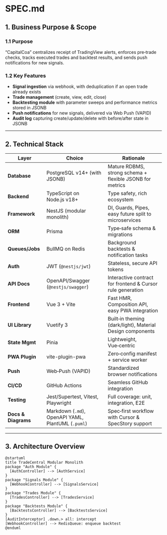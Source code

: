 # SPEC.md

## 1. Business Purpose & Scope

### 1.1 Purpose  
“CapitalCoa” centralizes receipt of TradingView alerts, enforces pre‑trade checks, tracks executed trades and backtest results, and sends push notifications for new signals.

### 1.2 Key Features  
- **Signal ingestion** via webhook, with deduplication if an open trade already exists  
- **Trade management** (create, view, edit, close)  
- **Backtesting module** with parameter sweeps and performance metrics stored in JSONB  
- **Push notifications** for new signals, delivered via Web Push (VAPID)  
- **Audit log** capturing create/update/delete with before/after state in JSONB  

---

## 2. Technical Stack

| Layer                 | Choice                                              | Rationale                                                    |
|-----------------------|-----------------------------------------------------|--------------------------------------------------------------|
| **Database**          | PostgreSQL v14+ (with JSONB)                        | Mature RDBMS, strong schema + flexible JSONB for metrics     |
| **Backend**           | TypeScript on Node.js v18+                          | Type safety, rich ecosystem                                  |
| **Framework**         | NestJS (modular monolith)                           | DI, Guards, Pipes, easy future split to microservices        |
| **ORM**               | Prisma                                              | Type‑safe schema & migrations                                |
| **Queues/Jobs**       | BullMQ on Redis                                     | Background backtests & notification tasks                    |
| **Auth**              | JWT (`@nestjs/jwt`)                                 | Stateless, secure API tokens                                 |
| **API Docs**          | OpenAPI/Swagger (`@nestjs/swagger`)                 | Interactive contract for frontend & Cursor rule generation   |
| **Frontend**          | Vue 3 + Vite                                        | Fast HMR, Composition API, easy PWA integration              |
| **UI Library**        | Vuetify 3                                           | Built‑in theming (dark/light), Material Design components    |
| **State Mgmt**        | Pinia                                               | Lightweight, Vue‑centric                                     |
| **PWA Plugin**        | vite-plugin-pwa                                     | Zero‑config manifest + service worker                        |
| **Push**              | Web‑Push (VAPID)                                    | Standardized browser notifications                           |
| **CI/CD**             | GitHub Actions                                      | Seamless GitHub integration                                  |
| **Testing**           | Jest/Supertest, Vitest, Playwright                  | Full coverage: unit, integration, E2E                        |
| **Docs & Diagrams**   | Markdown (`.md`), OpenAPI YAML, PlantUML (`.puml`)  | Spec‑first workflow with Cursor & SpecStory support          |

---

## 3. Architecture Overview

```plantuml
@startuml
title TradeCentral Modular Monolith
package "Auth Module" {
  [AuthController] --> [AuthService]
}
package "Signals Module" {
  [WebhookController] --> [SignalsService]
}
package "Trades Module" {
  [TradesController] --> [TradesService]
}
package "Backtests Module" {
  [BacktestsController] --> [BacktestsService]
}
[AuditInterceptor] .down.> all: intercept
[WebhookController] --> RedisQueue: enqueue backtest
@enduml
